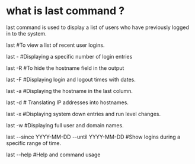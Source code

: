 
# what is last command ?
last command is used to display a list of users who have previously logged in to the system.

last    #To view a list of recent user logins.

last -<n>    #Displaying a specific number of login entries

last -R     #To hide the hostname field in the output

last -F     #Displaying login and logout times with dates.

last -a     #Displaying the hostname in the last column.

last -d   # Translating IP addresses into hostnames.

last -x   #Displaying system down entries and run level changes.

last -w   #Displaying full user and domain names.

last --since YYYY-MM-DD --until YYYY-MM-DD  #Show logins during a specific range of time.

last --help   #Help and command usage

